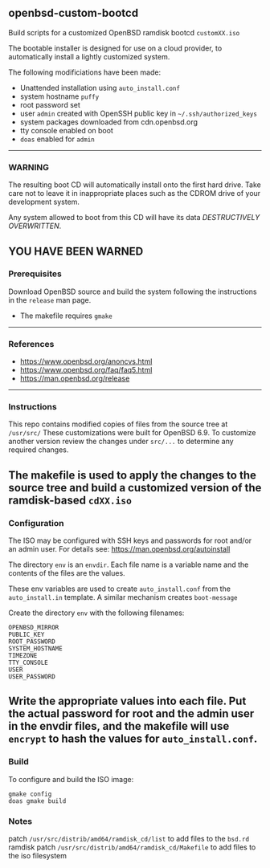 openbsd-custom-bootcd
---------------------

Build scripts for a customized OpenBSD ramdisk bootcd `customXX.iso`

The bootable installer is designed for use on a cloud provider, to
automatically install a lightly customized system.

The following modificiations have been made:

- Unattended installation using `auto_install.conf`
- system hostname `puffy`
- root password set
- user `admin` created with OpenSSH public key in `~/.ssh/authorized_keys`
- system packages downloaded from cdn.openbsd.org
- tty console enabled on boot
- `doas` enabled for `admin` 

---
### WARNING
The resulting boot CD will automatically install onto the first
hard drive.  Take care not to leave it in inappropriate places such
as the CDROM drive of your development system.

Any system allowed to boot from this CD will have its data *DESTRUCTIVELY OVERWRITTEN*.

YOU HAVE BEEN WARNED
-----
### Prerequisites
Download OpenBSD source and build the system following the instructions
in the `release` man page.

- The makefile requires `gmake`
-----
### References
 - https://www.openbsd.org/anoncvs.html
 - https://www.openbsd.org/faq/faq5.html
 - https://man.openbsd.org/release
-----
### Instructions

This repo contains modified copies of files from the source tree at `/usr/src/`
These customizations were built for OpenBSD 6.9.  To customize another version
review the changes under `src/...` to determine any required changes.

The makefile is used to apply the changes to the source tree and build a
customized version of the ramdisk-based `cdXX.iso`
-----
### Configuration 

The ISO may be configured with SSH keys and passwords for root and/or an admin user.
For details see: https://man.openbsd.org/autoinstall

The directory `env` is an `envdir`.  Each file name is a variable name
and the contents of the files are the values.

These env variables are used to create `auto_install.conf` from the
`auto_install.in` template.   A similar mechanism creates `boot-message`

Create the directory `env` with the following filenames:
```
OPENBSD_MIRROR
PUBLIC_KEY
ROOT_PASSWORD
SYSTEM_HOSTNAME
TIMEZONE
TTY_CONSOLE
USER
USER_PASSWORD
```

Write the appropriate values into each file.  Put the actual password for 
root and the admin user in the envdir files, and the makefile will use
`encrypt` to hash the values for `auto_install.conf`.
-----
### Build

To configure and build the ISO image:
```
gmake config
doas gmake build
```

### Notes
patch `/usr/src/distrib/amd64/ramdisk_cd/list` to add files to the `bsd.rd` ramdisk
patch `/usr/src/distrib/amd64/ramdisk_cd/Makefile` to add files to the iso filesystem
